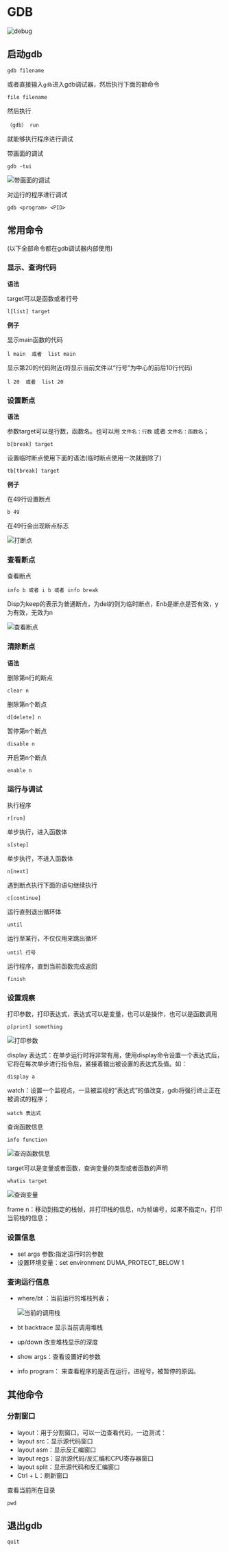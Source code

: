# GDB

![debug](https://i.loli.net/2021/02/25/x3CUL8py5k9hWgQ.png)



## 启动gdb

```
gdb filename
```

或者直接输入`gdb`进入gdb调试器，然后执行下面的额命令

```
file filename
```

然后执行

```
（gdb） run
```

就能够执行程序进行调试

带画面的调试

```
gdb -tui
```

![带画面的调试](gdb.assets/image-20210225155627905.png)

对运行的程序进行调试

```
gdb <program> <PID> 
```



## 常用命令

(以下全部命令都在gdb调试器内部使用)

### 显示、查询代码

**语法**

target可以是函数或者行号

```
l[list] target
```

**例子**

显示main函数的代码

```
l main  或者  list main
```

显示第20的代码附近(将显示当前文件以“行号”为中心的前后10行代码)

```
l 20  或者  list 20
```



### 设置断点

**语法**

参数target可以是行数，函数名。也可以用  `文件名：行数`  或者  `文件名：函数名`；

```
b[break] target
```

设置临时断点使用下面的语法(临时断点使用一次就删除了)

```
tb[tbreak] target
```

**例子**

在49行设置断点

```
b 49
```

在49行会出现断点标志

![打断点](gdb.assets/image-20210225160919735.png)



### 查看断点

查看断点

```
info b 或者 i b 或者 info break
```

Disp为keep的表示为普通断点，为del的则为临时断点，Enb是断点是否有效，y为有效，无效为n

![查看断点](gdb.assets/image-20210225161325443.png)



### 清除断点

**语法**

删除第n行的断点

```
clear n
```

删除第n个断点

```
d[delete] n
```

暂停第n个断点

```
disable n
```

开启第n个断点

```
enable n
```



### 运行与调试

执行程序

```
r[run]
```

单步执行，进入函数体

```
s[step]
```

单步执行，不进入函数体

```
n[next]
```

遇到断点执行下面的语句继续执行

```
c[continue]
```

运行直到退出循环体

```
until
```

运行至某行，不仅仅用来跳出循环

```
until 行号
```

运行程序，直到当前函数完成返回

```
finish
```



### 设置观察

打印参数，打印表达式，表达式可以是变量，也可以是操作，也可以是函数调用

```
p[print] something
```

![打印参数](gdb.assets/image-20210225162209266.png)



display 表达式：在单步运行时将非常有用，使用display命令设置一个表达式后，它将在每次单步进行指令后，紧接着输出被设置的表达式及值。如： 

```
display a
```

watch：设置一个监视点，一旦被监视的“表达式”的值改变，gdb将强行终止正在被调试的程序；

```
watch 表达式
```

查询函数信息

```
info function
```

![查询函数信息](gdb.assets/image-20210225165051034.png)



target可以是变量或者函数，查询变量的类型或者函数的声明

```
whatis target
```

![查询变量](gdb.assets/image-20210225165351171.png)

frame n：移动到指定的栈帧，并打印栈的信息，n为帧编号，如果不指定n，打印当前栈的信息；



### 设置信息

- set args 参数:指定运行时的参数
- 设置环境变量：set environment DUMA_PROTECT_BELOW 1

### 查询运行信息

- where/bt ：当前运行的堆栈列表；

  ![当前的调用栈](gdb.assets/image-20210225165736089.png)

- bt backtrace 显示当前调用堆栈

- up/down 改变堆栈显示的深度

  

- show args：查看设置好的参数

- info program： 来查看程序的是否在运行，进程号，被暂停的原因。



## 其他命令

### 分割窗口

- layout：用于分割窗口，可以一边查看代码，一边测试：
- layout src：显示源代码窗口
- layout asm：显示反汇编窗口
- layout regs：显示源代码/反汇编和CPU寄存器窗口
- layout split：显示源代码和反汇编窗口
- Ctrl + L：刷新窗口

查看当前所在目录

```
pwd
```



## 退出gdb

```
quit
```

